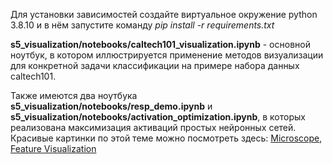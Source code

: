 Для установки зависимостей создайте виртуальное окружение python 3.8.10 и в нём запустите команду *pip install -r requirements.txt*  

**s5_visualization/notebooks/caltech101_visualization.ipynb** - основной ноутбук, в котором иллюстрируется применение методов визуализации для конкретной задачи классификации на примере набора данных caltech101.

Также имеются два ноутбука **s5_visualization/notebooks/resp_demo.ipynb** и **s5_visualization/notebooks/activation_optimization.ipynb**, в которых реализована максимизация активаций простых нейронных сетей. Красивые картинки по этой теме можно посмотреть здесь: [Microscope](https://microscope.openai.com/models), [Feature Visualization](https://distill.pub/2017/feature-visualization/)